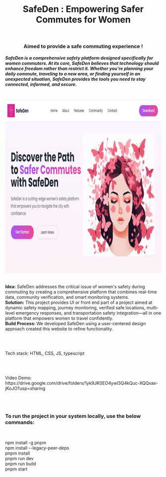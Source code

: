 <center>
  <h1>SafeDen : Empowering Safer Commutes for Women</h1>
  <br>
  <center>
  <h3>Aimed to provide a safe commuting experience !</h3>
  </center>
</center>

<h5>
SafeDen is a comprehensive safety platform designed specifically for women commuters. 
At its core, SafeDen believes that technology should enhance freedom rather than restrict it.
Whether you're planning your daily commute, traveling to a new area, or finding yourself in an unexpected situation, SafeDen provides the tools you need to stay connected, informed, and secure.
</h5>
<br>
<img src='display/display.JPG' height='560px' width='960px'>
<br>
<br>
<p>
<b>Idea:</b> SafeDen addresses the critical issue of women's safety during commuting by creating a comprehensive platform that combines real-time data, community verification, and smart monitoring systems.
<br>
<b>Solution:</b> This project provides UI or front end part of a project aimed at dynamic safety mapping, journey monitoring, verified safe locations, multi-level emergency responses, and transportation safety integration—all in one platform that empowers women to travel confidently.
<br>
<b>Build Process: </b>We developed SafeDen using a user-centered design approach created this website to refine functionality.
</p>
<br>
<br>
<p>Tech stack: HTML, CSS, JS, typescript</p>
<br>
<br>
<p>Video Demo: https://drive.google.com/drive/folders/1yk9JK0EO4ywl3Q4kQuc-XQQxax-jKoJO?usp=sharing </p>
<br>
<br>
<h3>To run the project in your system locally, use the below commands:</h3>
<br>
<p>
npm install -g pnpm <br>
npm install --legacy-peer-deps <br>
pnpm install <br>
pnpm run dev <br>
pnpm run build <br>
pnpm start <br>
</p>
